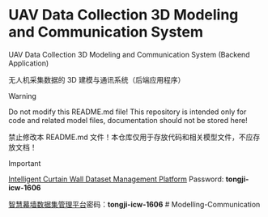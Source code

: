 # UAV Data Collection 3D Modeling and Communication System

UAV Data Collection 3D Modeling and Communication System (Backend Application)

无人机采集数据的 3D 建模与通讯系统（后端应用程序）

> [!WARNING]
> Do not modify this README.md file! This repository is intended only for code and related model files, documentation should not be stored here!
>
> 禁止修改本 README.md 文件！本仓库仅用于存放代码和相关模型文件，不应存放文档！

> [!IMPORTANT]
> [Intelligent Curtain Wall Dataset Management Platform](http://110.42.214.164) Password: **tongji-icw-1606**
>
> [智慧幕墙数据集管理平台](http://110.42.214.164)密码：**tongji-icw-1606**
#   M o d e l l i n g - C o m m u n i c a t i o n  
 